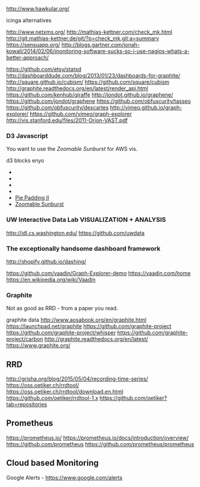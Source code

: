 
<!--
-->

http://www.hawkular.org/

icinga alternatives

http://www.netxms.org/
http://mathias-kettner.com/check_mk.html
http://git.mathias-kettner.de/git/?p=check_mk.git;a=summary
https://sensuapp.org/
http://blogs.gartner.com/jonah-kowall/2014/02/06/monitoring-software-sucks-so-i-use-nagios-whats-a-better-approach/


https://github.com/etsy/statsd
http://dashboarddude.com/blog/2013/01/23/dashboards-for-graphite/
http://square.github.io/cubism/
https://github.com/square/cubism
http://graphite.readthedocs.org/en/latest/render_api.html
https://github.com/kenhub/giraffe
http://jondot.github.io/graphene/
https://github.com/jondot/graphene
https://github.com/obfuscurity/tasseo
https://github.com/obfuscurity/descartes
http://vimeo.github.io/graph-explorer/
https://github.com/vimeo/graph-explorer
http://vis.stanford.edu/files/2011-Orion-VAST.pdf

### D3 Javascript

You want to use the *Zoomable Sunburst* for AWS vis.

d3 blocks
enyo
 * []( http://enyojs.com/ )
 * []( https://en.wikipedia.org/wiki/Enyo_(software) )
 * []( http://stackoverflow.com/questions/28128092/d3-js-changing-gridlines-and-blocks-to-be-evenly-spaced )
 * []( http://bl.ocks.org/mbostock )
 * [Pie Padding II]( http://bl.ocks.org/mbostock/31ec1817b2be2660c453 )
 * [Zoomable Sunburst]( http://bl.ocks.org/mbostock/4348373 )


### UW Interactive Data Lab  VISUALIZATION + ANALYSIS

http://idl.cs.washington.edu/
https://github.com/uwdata

### The exceptionally handsome dashboard framework

http://shopify.github.io/dashing/

https://github.com/vaadin/Graph-Explorer-demo
https://vaadin.com/home
https://en.wikipedia.org/wiki/Vaadin

### Graphite

Not as good as RRD - from a paper you read.

graphite data
http://www.aosabook.org/en/graphite.html
https://launchpad.net/graphite
https://github.com/graphite-project
https://github.com/graphite-project/whisper
https://github.com/graphite-project/carbon
http://graphite.readthedocs.org/en/latest/
https://www.graphite.org/

RRD
----

http://grisha.org/blog/2015/05/04/recording-time-series/
https://oss.oetiker.ch/rrdtool/
https://oss.oetiker.ch/rrdtool/download.en.html
https://github.com/oetiker/rrdtool-1.x
https://github.com/oetiker?tab=repositories

Prometheus
----------

https://prometheus.io/
https://prometheus.io/docs/introduction/overview/
https://github.com/prometheus
https://github.com/prometheus/prometheus



Cloud based Monitoring
----------------------

Google Alerts - <https://www.google.com/alerts>

<!-- vim: set autoindent expandtab sw=4 syntax=markdown: -->
